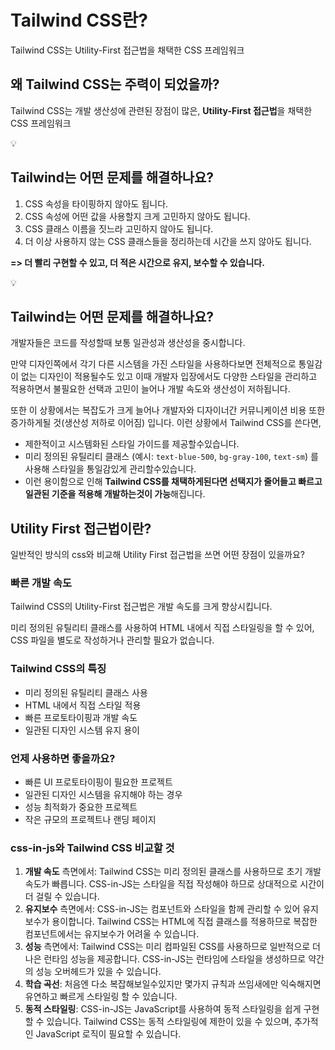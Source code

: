 # Tailwind CSS란?

Tailwind CSS는 Utility-First 접근법을 채택한 CSS 프레임워크

## 왜 Tailwind CSS는 주력이 되었을까?

Tailwind CSS는 개발 생산성에 관련된 장점이 많은, **Utility-First 접근법**을 채택한 CSS 프레임워크

<aside>
💡

## Tailwind는 어떤 문제를 해결하나요?

1. CSS 속성을 타이핑하지 않아도 됩니다.
2. CSS 속성에 어떤 값을 사용할지 크게 고민하지 않아도 됩니다.
3. CSS 클래스 이름을 짓느라 고민하지 않아도 됩니다.
4. 더 이상 사용하지 않는 CSS 클래스들을 정리하는데 시간을 쓰지 않아도 됩니다.

**=> 더 빨리 구현할 수 있고, 더 적은 시간으로 유지, 보수할 수 있습니다.**

</aside>

<aside>
💡

## Tailwind는 어떤 문제를 해결하나요?

개발자들은 코드를 작성할때 보통 일관성과 생산성을 중시합니다.

만약 디자인쪽에서 각기 다른 시스템을 가진 스타일을 사용하다보면 전체적으로 통일감이 없는 디자인이 적용될수도 있고 이때 개발자 입장에서도 다양한 스타일을 관리하고 적용하면서 불필요한 선택과 고민이 늘어나 개발 속도와 생산성이 저하됩니다.

또한 이 상황에서는 복잡도가 크게 늘어나 개발자와 디자이너간 커뮤니케이션 비용 또한 증가하게될 것(생산성 저하로 이어짐) 입니다. 이런 상황에서 Tailwind CSS를 쓴다면,

- 제한적이고 시스템화된 스타일 가이드를 제공할수있습니다.
- 미리 정의된 유틸리티 클래스 (예시: `text-blue-500`, `bg-gray-100`, `text-sm`) 를 사용해 스타일을 통일감있게 관리할수있습니다.
- 이런 용이함으로 인해 **Tailwind CSS를 채택하게된다면 선택지가 줄어들고 빠르고 일관된 기준을 적용해 개발하는것이 가능**해집니다.
</aside>

## Utility First 접근법이란?

일반적인 방식의 css와 비교해 Utility First 접근법을 쓰면 어떤 장점이 있을까요?

### **빠른 개발 속도**

Tailwind CSS의 Utility-First 접근법은 개발 속도를 크게 향상시킵니다.

미리 정의된 유틸리티 클래스를 사용하여 HTML 내에서 직접 스타일링을 할 수 있어, CSS 파일을 별도로 작성하거나 관리할 필요가 없습니다.

### **Tailwind CSS의 특징**

- 미리 정의된 유틸리티 클래스 사용
- HTML 내에서 직접 스타일 적용
- 빠른 프로토타이핑과 개발 속도
- 일관된 디자인 시스템 유지 용이

### 언제 사용하면 좋을까요?

- 빠른 UI 프로토타이핑이 필요한 프로젝트
- 일관된 디자인 시스템을 유지해야 하는 경우
- 성능 최적화가 중요한 프로젝트
- 작은 규모의 프로젝트나 랜딩 페이지

### css-in-js와 Tailwind CSS 비교할 것

1. **개발 속도** 측면에서: Tailwind CSS는 미리 정의된 클래스를 사용하므로 초기 개발 속도가 빠릅니다. CSS-in-JS는 스타일을 직접 작성해야 하므로 상대적으로 시간이 더 걸릴 수 있습니다.
2. **유지보수** 측면에서: CSS-in-JS는 컴포넌트와 스타일을 함께 관리할 수 있어 유지보수가 용이합니다. Tailwind CSS는 HTML에 직접 클래스를 적용하므로 복잡한 컴포넌트에서는 유지보수가 어려울 수 있습니다.
3. **성능** 측면에서: Tailwind CSS는 미리 컴파일된 CSS를 사용하므로 일반적으로 더 나은 런타임 성능을 제공합니다. CSS-in-JS는 런타임에 스타일을 생성하므로 약간의 성능 오버헤드가 있을 수 있습니다.
4. **학습 곡선**: 처음엔 다소 복잡해보일수있지만 몇가지 규칙과 쓰임새에만 익숙해지면 유연하고 빠르게 스타일링 할 수 있습니다.
5. **동적 스타일링**: CSS-in-JS는 JavaScript를 사용하여 동적 스타일링을 쉽게 구현할 수 있습니다. Tailwind CSS는 동적 스타일링에 제한이 있을 수 있으며, 추가적인 JavaScript 로직이 필요할 수 있습니다.
